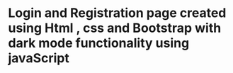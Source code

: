 # Login and Registration page created using Html , css and Bootstrap with dark mode functionality using javaScript
